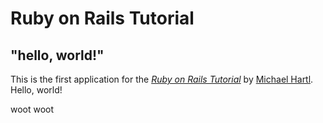 # Ruby on Rails Tutorial

## "hello, world!"

This is the first application for the
[*Ruby on Rails Tutorial*](http://www.railstutorial.org/)
by [Michael Hartl](http://www.michaelhartl.com/). Hello, world!


woot woot
